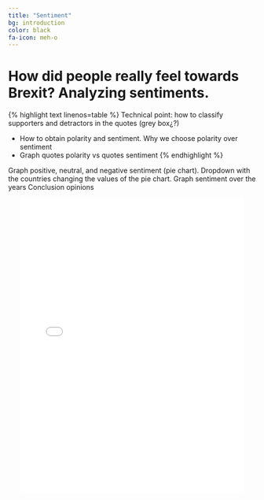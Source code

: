 ```yaml
---
title: "Sentiment"
bg: introduction
color: black
fa-icon: meh-o
---
```


# How did people really feel towards Brexit? Analyzing sentiments. 

{% highlight text linenos=table %}
Technical point: how to classify supporters and detractors in the quotes (grey box¿?)
- How to obtain polarity and sentiment. Why we choose polarity over sentiment
- Graph quotes polarity vs quotes sentiment
{% endhighlight %}

Graph positive, neutral, and negative sentiment (pie chart). Dropdown with the countries changing the values of the pie chart.
Graph sentiment over the years 
Conclusion opinions

<p align="center">
  <iframe style="margin:auto;display:block;" src="assets/fig_speaker_countries.html" width="90%" height="600" frameborder="0" style="border:0" allowfullscreen</iframe>
</p>

<p align="center">
  <iframe style="margin:auto;display:block;" src="assets/fig_sentiment_years.html" width="90%" height="600" frameborder="0" style="border:0" allowfullscreen</iframe>
</p>

